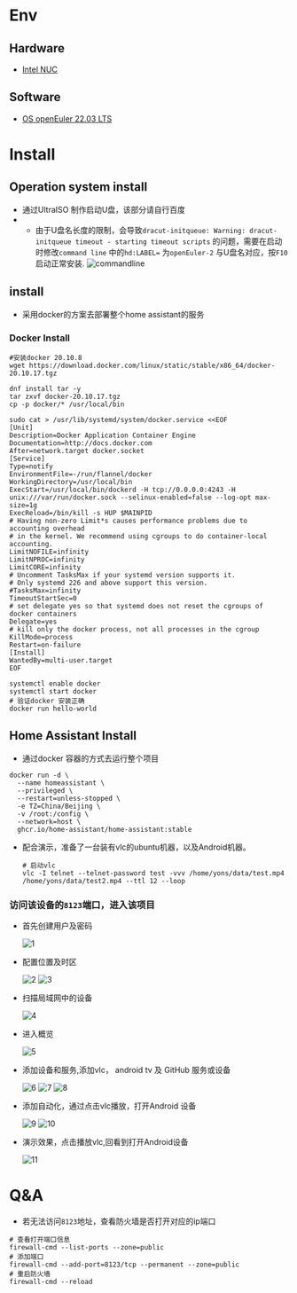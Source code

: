 # Env
## Hardware
* [Intel NUC ](https://www.intel.cn/content/www/cn/zh/products/details/nuc.html)
## Software
* [OS openEuler 22.03 LTS](https://repo.openeuler.org/openEuler-22.03-LTS/ISO/x86_64/openEuler-22.03-LTS-x86_64-dvd.iso) 
# Install
 ## **Operation system install**
* 通过UltraISO 制作启动U盘，该部分请自行百度
* - 由于U盘名长度的限制，会导致`dracut-initqueue: Warning: dracut-initqueue timeout - starting timeout scripts` 的问题，需要在启动时修改`command line` 中的`hd:LABEL=` 为`openEuler-2` 与U盘名对应，按`F10` 启动正常安装.
![commandline](image/cline.png)

## install
* 采用docker的方案去部署整个home assistant的服务

### Docker Install
```
#安装docker 20.10.8
wget https://download.docker.com/linux/static/stable/x86_64/docker-20.10.17.tgz

dnf install tar -y
tar zxvf docker-20.10.17.tgz
cp -p docker/* /usr/local/bin

sudo cat > /usr/lib/systemd/system/docker.service <<EOF
[Unit]
Description=Docker Application Container Engine
Documentation=http://docs.docker.com
After=network.target docker.socket
[Service]
Type=notify
EnvironmentFile=-/run/flannel/docker
WorkingDirectory=/usr/local/bin
ExecStart=/usr/local/bin/dockerd -H tcp://0.0.0.0:4243 -H unix:///var/run/docker.sock --selinux-enabled=false --log-opt max-size=1g
ExecReload=/bin/kill -s HUP $MAINPID
# Having non-zero Limit*s causes performance problems due to accounting overhead
# in the kernel. We recommend using cgroups to do container-local accounting.
LimitNOFILE=infinity
LimitNPROC=infinity
LimitCORE=infinity
# Uncomment TasksMax if your systemd version supports it.
# Only systemd 226 and above support this version.
#TasksMax=infinity
TimeoutStartSec=0
# set delegate yes so that systemd does not reset the cgroups of docker containers
Delegate=yes
# kill only the docker process, not all processes in the cgroup
KillMode=process
Restart=on-failure
[Install]
WantedBy=multi-user.target
EOF

systemctl enable docker
systemctl start docker
# 验证docker 安装正确
docker run hello-world
```

## Home Assistant Install
* 通过docker 容器的方式去运行整个项目
```
docker run -d \
  --name homeassistant \
  --privileged \
  --restart=unless-stopped \
  -e TZ=China/Beijing \
  -v /root:/config \
  --network=host \
  ghcr.io/home-assistant/home-assistant:stable
```

* 配合演示，准备了一台装有vlc的ubuntu机器，以及Android机器。
  ```
  # 启动vlc
  vlc -I telnet --telnet-password test -vvv /home/yons/data/test.mp4 /home/yons/data/test2.mp4 --ttl 12 --loop
  ```
### 访问该设备的`8123`端口，进入该项目

  * 首先创建用户及密码
  
    ![1](images/create_account.png)
  * 配置位置及时区
  
    ![2](images/set_info.png)
    ![3](images/open_all_options.png)
  * 扫描局域网中的设备
  
    ![4](images/scanf_all_device.png)
  * 进入概览
  
    ![5](images/dashboard1.png)
  * 添加设备和服务,添加vlc， android tv 及 GitHub 服务或设备
  
    ![6](images/add_device%26service.png)
    ![7](images/before_add.png)
    ![8](images/add_after.png)
  * 添加自动化，通过点击vlc播放，打开Android 设备
  
    ![9](images/add_auto.png)
    ![10](images/add_auto_content.png)
  * 演示效果，点击播放vlc,回看到打开Android设备
  
    ![11](images/auto_show.png)
# Q&A
* 若无法访问`8123`地址，查看防火墙是否打开对应的ip端口
```
# 查看打开端口信息
firewall-cmd --list-ports --zone=public
# 添加端口
firewall-cmd --add-port=8123/tcp --permanent --zone=public
# 重启防火墙
firewall-cmd --reload
```
